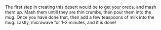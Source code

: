The first step in creating this desert would be to get your oreos, and mash them up. Mash them untill they are thin crumbs, then pour them into the mug. Once you have done that, then add a few teaspoons of milk into the mug. Lastly, microwave for 1-2 minutes, and it is done!